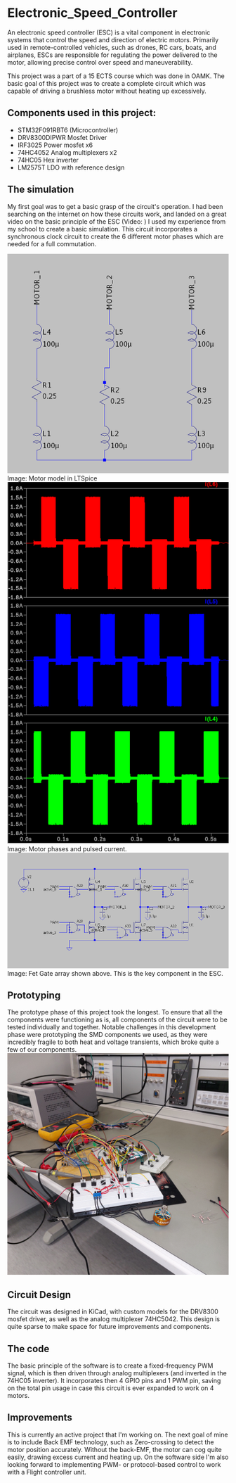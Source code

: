 # Electronic_Speed_Controller
An electronic speed controller (ESC) is a vital component in electronic systems that control the speed and direction of electric motors. Primarily used in remote-controlled vehicles, such as drones, RC cars, boats, and airplanes, ESCs are responsible for regulating the power delivered to the motor, allowing precise control over speed and maneuverability.

This project was a part of a 15 ECTS course which was done in OAMK. The basic goal of this project was to create a complete circuit which was capable of driving a brushless motor without heating up excessively.

## Components used in this project:
 - STM32F091RBT6 (Microcontroller)
 - DRV8300DIPWR Mosfet Driver
 - IRF3025 Power mosfet x6
 - 74HC4052 Analog multiplexers x2
 - 74HC05 Hex inverter
 - LM2575T LDO with reference design

## The simulation
My first goal was to get a basic grasp of the circuit's operation. I had been searching on the internet on how these circuits work, and landed on a great video on the basic principle of the ESC (Video: )
I used my experience from my school to create a basic simulation. This circuit incorporates a synchronous clock circuit to create the 6 different motor phases which are needed for a full commutation.

<img src="https://github.com/constlo/Electronic_Speed_Controller/blob/master/motor_model.png" />
Image: Motor model in LTSpice

<img src="https://github.com/constlo/Electronic_Speed_Controller/blob/master/motor_phases.png" />
Image: Motor phases and pulsed current.

<img src="https://github.com/constlo/Electronic_Speed_Controller/blob/master/fet_drivers.png" />
Image: Fet Gate array shown above. This is the key component in the ESC.

## Prototyping
The prototype phase of this project took the longest. To ensure that all the components were functioning as is, all components of the circuit were to be tested individually and together. Notable challenges in this development phase were prototyping the SMD components we used, as they were incredibly fragile to both heat and voltage transients, which broke quite a few of our components.
<img src="https://github.com/constlo/Electronic_Speed_Controller/blob/master/20230411_123105.jpg" />

## Circuit Design
The circuit was designed in KiCad, with custom models for the DRV8300 mosfet driver, as well as the analog multiplexer 74HC5042. This design is quite sparse to make space for future improvements and components.

## The code
The basic principle of the software is to create a fixed-frequency PWM signal, which is then driven through analog multiplexers (and inverted in the 74HC05 inverter). It incorporates then 4 GPIO pins and 1 PWM pin, saving on the total pin usage in case this circuit is ever expanded to work on 4 motors.

## Improvements
This is currently an active project that I'm working on. The next goal of mine is to include Back EMF technology, such as Zero-crossing to detect the motor position accurately. Without the back-EMF, the motor can cog quite easily, drawing excess current and heating up. On the software side I'm also looking forward to implementing PWM- or protocol-based control to work with a Flight controller unit.
